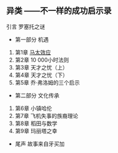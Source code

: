 ## 异类 ——不一样的成功启示录

引言 罗塞托之谜

+ 第一部分 机遇
 1. 第1章 [马太效应](./1.md)
 2. 第2章 10 000小时法则
 3. 第3章 天才之忧（上）
 4. 第4章 天才之忧（下）
 5. 第5章 乔·弗洛姆的三个启示
+ 第二部分 文化传承
 1. 第6章 小镇哈伦
 2. 第7章 飞机失事的族裔理论
 3. 第8章 稻田与数学
 4. 第9章 玛丽塔之幸
+ 尾声 故事来自牙买加